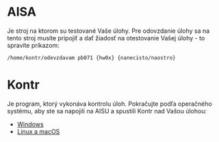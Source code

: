 # AISA

Je stroj na ktorom su testované Vaše úlohy. Pre odovzdanie úlohy sa na tento stroj musíte pripojiť a dať žiadosť na otestovanie Vašej úlohy - to spravíte príkazom:

```
/home/kontr/odevzdavam pb071 {hw0x} {nanecisto/naostro}
```

# Kontr

Je program, ktorý vykonáva kontrolu úloh. Pokračujte podľa operačného systému, aby ste sa napojili na AISU a spustili Kontr nad Vašou úlohou:

- [Windows](./windows.md)
- [Linux a macOS](./linux.md)